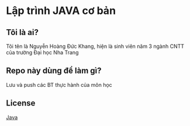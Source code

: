 # Lập trình JAVA cơ bản 
## Tôi là ai?
Tôi tên là Nguyễn Hoàng Đức Khang, hiện là sinh viên năm 3 ngành CNTT của trường Đại học Nha Trang
## Repo này dùng để làm gì?
Lưu và push các BT thực hành của môn học
## License
[Java](https://www.oracle.com/downloads/licenses/javase-license1.html/)
